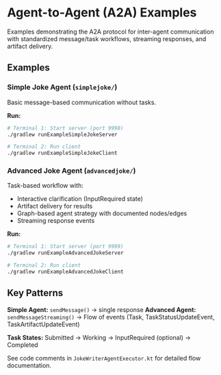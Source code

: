 # Agent-to-Agent (A2A) Examples

Examples demonstrating the A2A protocol for inter-agent communication with standardized message/task workflows, streaming responses, and artifact delivery.

## Examples

### Simple Joke Agent (`simplejoke/`)

Basic message-based communication without tasks.

**Run:**
```bash
# Terminal 1: Start server (port 9998)
./gradlew runExampleSimpleJokeServer

# Terminal 2: Run client
./gradlew runExampleSimpleJokeClient
```

### Advanced Joke Agent (`advancedjoke/`)

Task-based workflow with:
- Interactive clarification (InputRequired state)
- Artifact delivery for results
- Graph-based agent strategy with documented nodes/edges
- Streaming response events

**Run:**
```bash
# Terminal 1: Start server (port 9999)
./gradlew runExampleAdvancedJokeServer

# Terminal 2: Run client
./gradlew runExampleAdvancedJokeClient
```

## Key Patterns

**Simple Agent:** `sendMessage()` → single response
**Advanced Agent:** `sendMessageStreaming()` → Flow of events (Task, TaskStatusUpdateEvent, TaskArtifactUpdateEvent)

**Task States:** Submitted → Working → InputRequired (optional) → Completed

See code comments in `JokeWriterAgentExecutor.kt` for detailed flow documentation.
